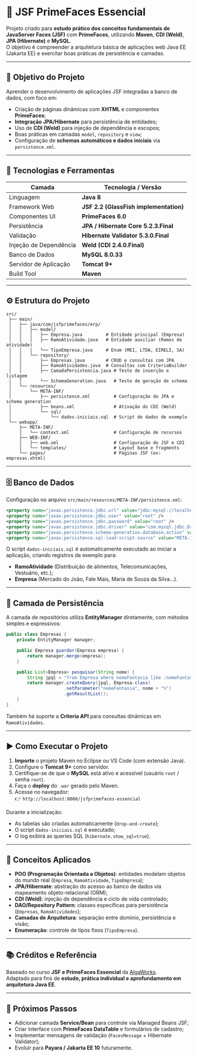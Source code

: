 # 🧩 JSF PrimeFaces Essencial

Projeto criado para **estudo prático dos conceitos fundamentais de JavaServer Faces (JSF)** com **PrimeFaces**, utilizando **Maven**, **CDI (Weld)**, **JPA (Hibernate)** e **MySQL**.  
O objetivo é compreender a arquitetura básica de aplicações web Java EE (Jakarta EE) e exercitar boas práticas de persistência e camadas.

---

## 🎯 Objetivo do Projeto

Aprender o desenvolvimento de aplicações JSF integradas a banco de dados, com foco em:
- Criação de páginas dinâmicas com **XHTML** e componentes **PrimeFaces**;
- **Integração JPA/Hibernate** para persistência de entidades;
- Uso de **CDI (Weld)** para injeção de dependência e escopos;
- Boas práticas em camadas `model`, `repository` e `view`;
- Configuração de **schemas automáticos e dados iniciais** via `persistence.xml`.

---

## 🧱 Tecnologias e Ferramentas

| Camada | Tecnologia / Versão |
|--------|----------------------|
| Linguagem | **Java 8** |
| Framework Web | **JSF 2.2 (GlassFish implementation)** |
| Componentes UI | **PrimeFaces 6.0** |
| Persistência | **JPA / Hibernate Core 5.2.3.Final** |
| Validação | **Hibernate Validator 5.3.0.Final** |
| Injeção de Dependência | **Weld (CDI 2.4.0.Final)** |
| Banco de Dados | **MySQL 8.0.33** |
| Servidor de Aplicação | **Tomcat 9+** |
| Build Tool | **Maven** |

---

## ⚙️ Estrutura do Projeto

```
src/
 ├── main/
 │   ├── java/com/jsfprimefaces/erp/
 │   │   ├── model/        
 │   │   │   ├── Empresa.java         # Entidade principal (Empresa)
 │   │   │   ├── RamoAtividade.java   # Entidade auxiliar (Ramos de atividade)
 │   │   │   └── TipoEmpresa.java     # Enum (MEI, LTDA, EIRELI, SA)
 │   │   └── repository/
 │   │       ├── Empresas.java        # CRUD e consultas com JPA
 │   │       ├── RamoAtividades.java  # Consultas com CriteriaBuilder
 │   │       ├── CamadaPersistencia.java # Teste de inserção e listagem
 │   │       └── SchemaGeneration.java   # Teste de geração de schema
 │   └── resources/
 │       └── META-INF/
 │           ├── persistence.xml         # Configuração do JPA e schema generation
 │           ├── beans.xml               # Ativação do CDI (Weld)
 │           └── sql/
 │               └── dados-iniciais.sql  # Script de dados de exemplo
 └── webapp/
     ├── META-INF/
     │   └── context.xml                 # Configuração de recursos
     ├── WEB-INF/
     │   ├── web.xml                     # Configuração do JSF e CDI
     │   └── templates/                  # Layout base e fragments
     └── pages/                          # Páginas JSF (ex: empresas.xhtml)
```

---

## 🗄️ Banco de Dados

Configuração no arquivo `src/main/resources/META-INF/persistence.xml`:

```xml
<property name="javax.persistence.jdbc.url" value="jdbc:mysql://localhost/erpjsfprimefaces" />
<property name="javax.persistence.jdbc.user" value="root" />
<property name="javax.persistence.jdbc.password" value="root" />
<property name="javax.persistence.jdbc.driver" value="com.mysql.jdbc.Driver" />
<property name="javax.persistence.schema-generation.database.action" value="drop-and-create" />
<property name="javax.persistence.sql-load-script-source" value="META-INF/sql/dados-iniciais.sql" />
```

O script `dados-iniciais.sql` é automaticamente executado ao iniciar a aplicação, criando registros de exemplo para:
- **RamoAtividade** (Distribuição de alimentos, Telecomunicações, Vestuário, etc.);
- **Empresa** (Mercado do João, Fale Mais, Maria de Souza da Silva...).

---

## 🧩 Camada de Persistência

A camada de repositórios utiliza **EntityManager** diretamente, com métodos simples e expressivos:
```java
public class Empresas {
    private EntityManager manager;

    public Empresa guardar(Empresa empresa) {
        return manager.merge(empresa);
    }

    public List<Empresa> pesquisar(String nome) {
        String jpql = "from Empresa where nomeFantasia like :nomeFantasia";
        return manager.createQuery(jpql, Empresa.class)
                      .setParameter("nomeFantasia", nome + "%")
                      .getResultList();
    }
}
```

Também há suporte a **Criteria API** para consultas dinâmicas em `RamoAtividades`.

---

## ▶️ Como Executar o Projeto

1. **Importe** o projeto Maven no Eclipse ou VS Code (com extensão Java).
2. Configure o **Tomcat 9+** como servidor.
3. Certifique-se de que o **MySQL** está ativo e acessível (usuário `root` / senha `root`).
4. Faça o **deploy** do `.war` gerado pelo Maven.
5. Acesse no navegador:  
   👉 `http://localhost:8080/jsfprimefaces-essencial`

Durante a inicialização:
- As tabelas são criadas automaticamente (`drop-and-create`);
- O script `dados-iniciais.sql` é executado;
- O log exibirá as queries SQL (`hibernate.show_sql=true`).

---

## 🧠 Conceitos Aplicados

- **POO (Programação Orientada a Objetos)**: entidades modelam objetos do mundo real (`Empresa`, `RamoAtividade`, `TipoEmpresa`);
- **JPA/Hibernate**: abstração do acesso ao banco de dados via mapeamento objeto-relacional (ORM);
- **CDI (Weld)**: injeção de dependência e ciclo de vida controlado;
- **DAO/Repository Pattern**: classes específicas para persistência (`Empresas`, `RamoAtividades`);
- **Camadas de Arquitetura**: separação entre domínio, persistência e visão;
- **Enumeração**: controle de tipos fixos (`TipoEmpresa`).

---

## 📚 Créditos e Referência

Baseado no curso **JSF e PrimeFaces Essencial** da [AlgaWorks](https://www.algaworks.com/).  
Adaptado para fins de **estudo, prática individual e aprofundamento em arquitetura Java EE**.

---

## 🚀 Próximos Passos

- Adicionar camada **Service/Bean** para controle via Managed Beans JSF;  
- Criar interface com **PrimeFaces DataTable** e formulários de cadastro;  
- Implementar mensagens de validação (`FacesMessage` + Hibernate Validator);  
- Evoluir para **Payara / Jakarta EE 10** futuramente.

